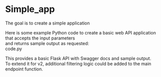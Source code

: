 # Simple_app

The goal is to create a simple application

Here is some example Python code to create a basic web API application that accepts the input parameters 
<br> and returns sample output as requested:
<br> code.py

This provides a basic Flask API with Swagger docs and sample output. 
<br> To extend it for v2, additional filtering logic could be added to the main endpoint function.
